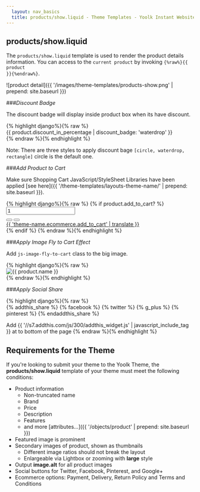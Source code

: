 ```yaml
---
  layout: nav_basics
  title: products/show.liquid - Theme Templates - Yoolk Instant Website Themes
---
```


<h2 class="section-title">products/show.liquid</h2>

The `products/show.liquid` template is used to render the product details information. You can access to the `current product` by invoking <code>{%raw%}{{ product }}{%endraw%}</code>.

![product detail]({{ '/images/theme-templates/products-show.png' | prepend: site.baseurl }})

###_Discount Badge_

The discount badge will display inside product box when its have discount.

<div class="panel">
  <div class="panel-body">
    {% highlight django%}{% raw %}
    <div class="product-box ecommerce-discount-tip">
  {{ product.discount_in_percentage | discount_badge: 'waterdrop' }}
  <!--product image here -->
  </div>
    {% endraw %}{% endhighlight %}
  </div>
</div>

Note: There are three styles to apply discount bage `[circle, waterdrop, rectangle]` circle is the default one.

###_Add Product to Cart_

Make sure Shopping Cart JavaScript/StyleSheet Libraries have been applied [see here]({{ '/theme-templates/layouts-theme-name/' | prepend: site.baseurl }}).

<div class="panel">
<div class="panel-body">
{% highlight django%}{% raw %}
{% if product.add_to_cart? %}
<div class="js-shopping-cart">
<div class="add-to-cart-wrapper clearfix">
  <div class="css-class">
    <input id="js-item-qty" type="text" name="quantity" class="form-control" value="1">
    <div class="input-group-btn-vertical">
      <button class="btn btn-default js-item-qty-up" type="button">
        <i class="fa fa-angle-up"></i>
      </button>
      <button class="btn btn-default js-item-qty-down" type="button">
        <i class="fa fa-angle-down"></i>
      </button>
    </div>
  </div>
  <a href="javascript:void(0)" class="btn btn-color js-add-to-cart" data-product-id='{{product.id}}'>
    {{ 'theme-name.ecommerce.add_to_cart' | translate }}
  </a>
  <div id="add-to-cart-errors" class="cart-errors text-danger"></div>
</div>
</div>
{% endif %}
{% endraw %}{% endhighlight %}
</div>
</div>

###_Apply Image Fly to Cart Effect_

Add `js-image-fly-to-cart` class to the big image.

<div class="panel">
<div class="panel-body">
{% highlight django%}{% raw %}
<div class="js-shopping-cart">
<img src="{{ image | attachment_url: 'large' }}" class="js-image-fly-to-cart" alt="{{ product.name }}" />
</div>
{% endraw %}{% endhighlight %}
</div>
</div> 

###_Apply Social Share_

<div class="panel">
<div class="panel-body">
{% highlight django%}{% raw %}
<div class="social-share">
  {% addthis_share %}
    {% facebook %}
    {% twitter %}
    {% g_plus %}
    {% pinterest %}
  {% endaddthis_share %}
</div>

Add {{ '//s7.addthis.com/js/300/addthis_widget.js' | javascript_include_tag }} at to bottom of the page
{% endraw %}{% endhighlight %}
</div>
</div> 

<h2 class="section-title">Requirements for the Theme</h2>

If you're looking to submit your theme to the Yoolk Theme, the **products/show.liquid** template of your theme must meet the following conditions:

* Product information
  * Non-truncated name
  * Brand
  * Price
  * Description
  * Features
  * and more [attributes...]({{ '/objects/product' | prepend: site.baseurl }})
* Featured image is prominent
* Secondary images of product, shown as thumbnails
  * Different image ratios should not break the layout
  * Enlargeable via Lightbox or zooming with **large** style
* Output **image.alt** for all product images
* Social buttons for Twitter, Facebook, Pinterest, and Google+
* Ecommerce options: Payment, Delivery, Return Policy and Terms and Conditions
